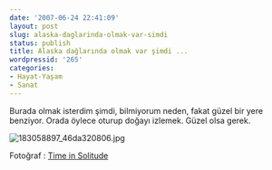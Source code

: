 ```yaml
---
date: '2007-06-24 22:41:09'
layout: post
slug: alaska-daglarinda-olmak-var-simdi
status: publish
title: Alaska dağlarında olmak var şimdi ...
wordpressid: '265'
categories:
- Hayat-Yaşam
- Sanat
---
```


Burada olmak isterdim şimdi, bilmiyorum neden, fakat güzel bir yere benziyor. Orada öylece oturup doğayı izlemek. Güzel olsa gerek. 

![183058897_46da320806.jpg](http://arsln.org/image/183058897_46da320806.jpg)

Fotoğraf : [Time in Solitude](http://www.flickr.com/photos/jswieringa/183058897/)
